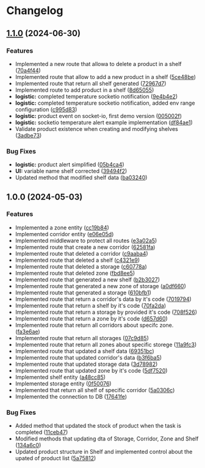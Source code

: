 # Changelog

## [1.1.0](https://github.com/WMS-Corporation/wms-logisticControl-service/compare/v1.0.0...v1.1.0) (2024-06-30)


### Features

* Implemented a new route that allowa to delete a product in a shelf ([70a4f44](https://github.com/WMS-Corporation/wms-logisticControl-service/commit/70a4f44923786387290e6262f746fa62472c5f9b))
* Implemented route that allow to add a new product in a shelf ([5ce48be](https://github.com/WMS-Corporation/wms-logisticControl-service/commit/5ce48beb90f8fe725eb138697409822e5a4690da))
* Implemented route that return all shelf generated ([72967d7](https://github.com/WMS-Corporation/wms-logisticControl-service/commit/72967d7cf069bc42e523c27f622d101d451aba15))
* Implemented route to add product in a shelf ([8d65055](https://github.com/WMS-Corporation/wms-logisticControl-service/commit/8d65055d9fd5d69e56c33b313cd392ab64410aa6))
* **logistic:** completed temperature socketio notification ([9e4b4e2](https://github.com/WMS-Corporation/wms-logisticControl-service/commit/9e4b4e230bf0b990b7b534e1a7426be492ce7127))
* **logistic:** completed temperature socketio notification, added env range configuration ([c995d83](https://github.com/WMS-Corporation/wms-logisticControl-service/commit/c995d83c2c589633e868b470d728ea967d21ea02))
* **logistic:** product event on socket-io, first demo version ([005002f](https://github.com/WMS-Corporation/wms-logisticControl-service/commit/005002f08e31d1506e905da397f67b752333f42e))
* **logistic:** socketio temperature alert example implementation ([df84ae1](https://github.com/WMS-Corporation/wms-logisticControl-service/commit/df84ae1fb3573cb84d03838e1e466ba28245716e))
* Validate product existence when creating and modifying shelves ([3adbe73](https://github.com/WMS-Corporation/wms-logisticControl-service/commit/3adbe73d60dbd3195b140c29b2a385e03589303e))


### Bug Fixes

* **logistic:** product alert simplified ([05b4ca4](https://github.com/WMS-Corporation/wms-logisticControl-service/commit/05b4ca4f5312fb4d5db01f5bd57f849715e523e8))
* **UI:** variable name shelf corrected ([39494f2](https://github.com/WMS-Corporation/wms-logisticControl-service/commit/39494f20a471f12fc8a714ac5eacd2530370a2c8))
* Updated method that modified shelf data ([ba03240](https://github.com/WMS-Corporation/wms-logisticControl-service/commit/ba03240b4ef34e5d95bbfeb2f16f8b467707faaa))

## 1.0.0 (2024-05-03)


### Features

* Implemented a zone entity ([cc19b84](https://github.com/WMS-Corporation/wms-logisticControl-service/commit/cc19b8408275802541d7c6c083822cdd6cdb692c))
* Implemented corridor entity ([e06e05d](https://github.com/WMS-Corporation/wms-logisticControl-service/commit/e06e05d09e0122476be10a86245fd44b5e2eb8ae))
* Implemented middleware to protect all routes ([e3a02a5](https://github.com/WMS-Corporation/wms-logisticControl-service/commit/e3a02a58ee346ac4486a6b9f5d461117efe27e8d))
* Implemented route that create a new corridor ([62581fa](https://github.com/WMS-Corporation/wms-logisticControl-service/commit/62581fafb835bb30b95fffba5682484f6115f70b))
* Implemented route that deleted a corridor ([c9aaba4](https://github.com/WMS-Corporation/wms-logisticControl-service/commit/c9aaba48cc94d313a8c97e6f49e12b4329a7a811))
* Implemented route that deleted a shelf ([c4321e9](https://github.com/WMS-Corporation/wms-logisticControl-service/commit/c4321e9b4b7556739a09677d3c81b15e432a7996))
* Implemented route that deleted a storage ([c60778a](https://github.com/WMS-Corporation/wms-logisticControl-service/commit/c60778af6f03ef3b04a6c1966f03c6fdddc8107f))
* Implemented route that deleted zone ([fbd8ee5](https://github.com/WMS-Corporation/wms-logisticControl-service/commit/fbd8ee5b2ebc0429c623d3c0c7f2ee30fb69c89b))
* Implemented route that generated a new shelf ([b2b3027](https://github.com/WMS-Corporation/wms-logisticControl-service/commit/b2b3027dfa154981aae6753993dd13014b9f6764))
* Implemented route that generated a new zone of storage ([a0df660](https://github.com/WMS-Corporation/wms-logisticControl-service/commit/a0df66017e01d46115c4a1642bd994dca9bd354f))
* Implemented route that generated a storage ([610bfb1](https://github.com/WMS-Corporation/wms-logisticControl-service/commit/610bfb1c9232e45fe35365dff8ecc602b88fe96a))
* Implemented route that return a corridor's data by it's code ([7019794](https://github.com/WMS-Corporation/wms-logisticControl-service/commit/7019794c78ce9f347cbc4677595c624cbcdcf43b))
* Implemented route that return a shelf by it's code ([70fa2da](https://github.com/WMS-Corporation/wms-logisticControl-service/commit/70fa2da32c76d6cce864c62577f52a8390128ed7))
* Implemented route that return a storage by provided it's code ([708f526](https://github.com/WMS-Corporation/wms-logisticControl-service/commit/708f526ac41ddbe23725506b13e7d74c168b550a))
* Implemented route that return a zone by it's code ([d657d60](https://github.com/WMS-Corporation/wms-logisticControl-service/commit/d657d604ea249760e234a62398f498ebe1e4d0f0))
* Implemented route that return all corridors about specifc zone. ([fa3e6ae](https://github.com/WMS-Corporation/wms-logisticControl-service/commit/fa3e6aedbce22083c0cbfa013c69f05e7586da83))
* Implemented route that return all storages ([07c9d85](https://github.com/WMS-Corporation/wms-logisticControl-service/commit/07c9d85a62f86c8707a29840d287924573c865d0))
* Implemented route that return all zones about specific storege ([11a9fc3](https://github.com/WMS-Corporation/wms-logisticControl-service/commit/11a9fc3b0cd8d7da2c7df6490c21bba37a76b63c))
* Implemented route that updated a shelf data ([69351bc](https://github.com/WMS-Corporation/wms-logisticControl-service/commit/69351bcbae6e6398160da17021f9063f9b6f3579))
* Implemented route that updated corridor's data ([b3f6ba5](https://github.com/WMS-Corporation/wms-logisticControl-service/commit/b3f6ba5eddd9f697cc6ef845c806f4ba142c8175))
* Implemented route that updated storage data ([3d78982](https://github.com/WMS-Corporation/wms-logisticControl-service/commit/3d789823748bcfd464fe482aea143d0323b27b37))
* Implemented route that updated zone by it's code ([5df7520](https://github.com/WMS-Corporation/wms-logisticControl-service/commit/5df7520f3abd0f8ca2c3ab3f699980f3caebc2ff))
* Implemented shelf entity ([a48cc85](https://github.com/WMS-Corporation/wms-logisticControl-service/commit/a48cc85dd86387dc4888b6b7ecbe4c5f2bf56ed3))
* Implemented storage entity ([0f50076](https://github.com/WMS-Corporation/wms-logisticControl-service/commit/0f500760d92404633f3749115cbcfc3559b8affb))
* Implemented that return all shelf of specific corridor ([5a0306c](https://github.com/WMS-Corporation/wms-logisticControl-service/commit/5a0306c8e0ed9ea16bcc43e9f98ce21134baf2cb))
* Implemented the connection to DB ([17641fe](https://github.com/WMS-Corporation/wms-logisticControl-service/commit/17641fe9a5f1c6f1ad249c0bc87a7a8a35a0369e))


### Bug Fixes

* Added method that updated the stock of product when the task is completed ([11ceb47](https://github.com/WMS-Corporation/wms-logisticControl-service/commit/11ceb47e92c3d7e46975af515345ce1d7fd6ea83))
* Modified methods that updating dta of Storage, Corridor, Zone and Shelf ([134a6c0](https://github.com/WMS-Corporation/wms-logisticControl-service/commit/134a6c088778332f7a7a106febd8c37b486cff4d))
* Updated product structure in Shelf and implemented control about the upated of product list ([5a75812](https://github.com/WMS-Corporation/wms-logisticControl-service/commit/5a758124da0061971deebbcd5f5d7d8e3b7d47dd))
